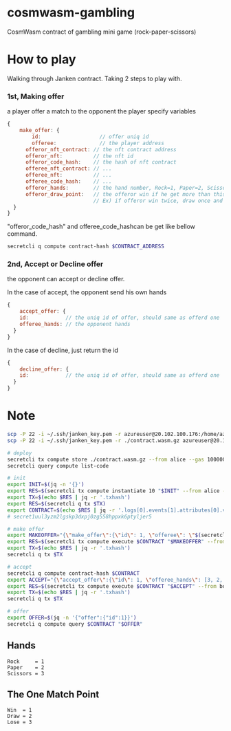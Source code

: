 # cosmwasm-gambling
CosmWasm contract of gambling mini game (rock-paper-scissors)

# How to play
Walking through Janken contract. Taking 2 steps to play with.

### 1st, Making offer
a player offer a match to the opponent
the player specify variables

```javascript
{
	make_offer: {
		id:                   // offer uniq id
		offeree:              // the player address
	  offeror_nft_contract: // the nft contract address
	  offeror_nft:          // the nft id
	  offeror_code_hash:    // the hash of nft contract
	  offeree_nft_contract: // ...
	  offeree_nft:          // ...
	  offeree_code_hash:    // ... 
	  offeror_hands:        // the hand number, Rock=1, Paper=2, Scissors=3
	  offeror_draw_point:   // the offeror win if he get more than this total point, win=1 point, draw=0 point, lose=-1 point
	                        // Ex) if offeror win twice, draw once and lose once, then the total point is "1".
  }
}
```

"offeror_code_hash" and offeree_code_hashcan be get like bellow command.
```sh
secretcli q compute contract-hash $CONTRACT_ADDRESS
```

### 2nd, Accept or Decline offer
the opponent can accept or decline offer.

In the case of accept, the opponent send his own hands
```javascript
{
	accept_offer: {
    id:            // the uniq id of offer, should same as offerd one
    offeree_hands: // the opponent hands
  }
}
```

In the case of decline, just return the id
```javascript
{
	decline_offer: {
    id:            // the uniq id of offer, should same as offerd one
  }
}
```


# Note
```sh
scp -P 22 -i ~/.ssh/janken_key.pem -r azureuser@20.102.100.176:/home/azureuser/tak/cosmwasm-gambling/contract.wasm.gz ./
scp -P 22 -i ~/.ssh/janken_key.pem -r ./contract.wasm.gz azureuser@20.121.139.233:/home/azureuser/lab/cosmwasm-gambling/

# deploy
secretcli tx compute store ./contract.wasm.gz --from alice --gas 10000000 -y
secretcli query compute list-code

# init
export INIT=$(jq -n '{}')
export RES=$(secretcli tx compute instantiate 10 "$INIT" --from alice --label janken10 -y --gas 1000000)
export TX=$(echo $RES | jq -r '.txhash')
export RES=$(secretcli q tx $TX)
export CONTRACT=$(echo $RES | jq -r '.logs[0].events[1].attributes[0].value')
# secret1uul3yzm2lgskp3dxpj0zg558hppxk6ptyljer5

# make offer
export MAKEOFFER="{\"make_offer\":{\"id\": 1, \"offeree\": \"$(secretcli keys show bob -a)\", \"offeror_nft_contract\": \"secret1dp972qfjp362m7slfjsvzg6w72ky5reu5he4es\", \"offeror_nft\": \"optional_ID_of_new_token\", \"offeror_code_hash\": \"6208b13151f8fba7a474c1b7dfced661a8aa2fb4769049fed8442e4cd1d7f1df\", \"offeree_nft_contract\": \"secret1dp972qfjp362m7slfjsvzg6w72ky5reu5he4es\", \"offeree_nft\": \"optional_ID_of_new_token2\", \"offeree_code_hash\": \"6208b13151f8fba7a474c1b7dfced661a8aa2fb4769049fed8442e4cd1d7f1df\", \"offeror_hands\": [1, 2, 3], \"offeror_draw_point\": 2}}"
export RES=$(secretcli tx compute execute $CONTRACT "$MAKEOFFER" --from alice -y)
export TX=$(echo $RES | jq -r '.txhash')
secretcli q tx $TX

# accept
secretcli q compute contract-hash $CONTRACT
export ACCEPT="{\"accept_offer\":{\"id\": 1, \"offeree_hands\": [3, 2, 1]}}"
export RES=$(secretcli tx compute execute $CONTRACT "$ACCEPT" --from bob -y)
export TX=$(echo $RES | jq -r '.txhash')
secretcli q tx $TX

# offer
export OFFER=$(jq -n '{"offer":{"id":1}}')
secretcli q compute query $CONTRACT "$OFFER"
```

## Hands
```
Rock     = 1
Paper    = 2
Scissors = 3
```

## The One Match Point
```
Win  = 1
Draw = 2
Lose = 3
```
